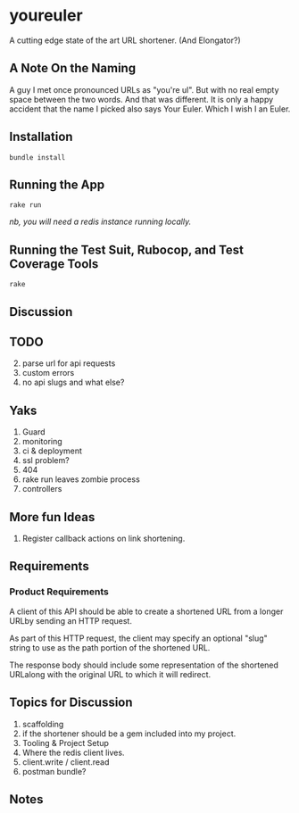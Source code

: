 # youreuler

A cutting edge state of the art URL shortener.  (And Elongator?)

## A Note On the Naming

A guy I met once pronounced URLs as "you're ul".  But with no real empty space between the two words.  And that was different.  It is only a happy accident that the name I picked also says Your Euler.  Which I wish I an Euler.

## Installation

`bundle install`

## Running the App

`rake run`

*nb, you will need a redis instance running locally.*

## Running the Test Suit, Rubocop, and Test Coverage Tools

`rake`

## Discussion


## TODO

2. parse url for api requests
1. custom errors
3. no api slugs and what else?

## Yaks
1. Guard
2. monitoring
3. ci & deployment
4. ssl problem?
5. 404
6. rake run leaves zombie process
7. controllers

## More fun Ideas
1. Register callback actions on link shortening.

## Requirements

### Product Requirements

A client of this API should be able to create a shortened URL from a longer URLby sending an HTTP request.

As part of this HTTP request, the client may specify an optional "slug" string to use as the path portion of the shortened URL.

The response body should include some representation of the shortened URLalong with the original URL to which it will redirect.



## Topics for Discussion
1. scaffolding
2. if the shortener should be a gem included into my project.
3. Tooling & Project Setup
4. Where the redis client lives.
5. client.write / client.read
6. postman bundle?

## Notes